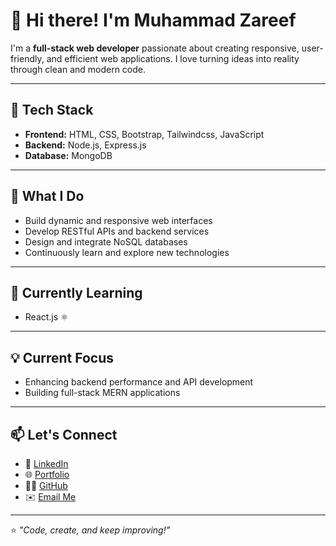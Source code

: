 # 👋 Hi there! I'm Muhammad Zareef

I'm a **full-stack web developer** passionate about creating responsive, user-friendly, and efficient web applications. I love turning ideas into reality through clean and modern code.

---

## 🧠 Tech Stack
- **Frontend:** HTML, CSS, Bootstrap, Tailwindcss, JavaScript  
- **Backend:** Node.js, Express.js  
- **Database:** MongoDB  

---

## 🚀 What I Do
- Build dynamic and responsive web interfaces  
- Develop RESTful APIs and backend services  
- Design and integrate NoSQL databases  
- Continuously learn and explore new technologies  

---

## 🌱 Currently Learning
- React.js ⚛️  

---

## 💡 Current Focus
- Enhancing backend performance and API development  
- Building full-stack MERN applications  

---

## 📫 Let's Connect
- 💼 [LinkedIn](https://www.linkedin.com/in/muhammad-zareef-3472b3368)  
- 🌐 [Portfolio](#)
- 🧑‍💻 [GitHub](https://github.com/Muhammad-Zareef) 
- ✉️ [Email Me](muhammadzareef709@gmail.com)  

---

⭐️ *"Code, create, and keep improving!"*
